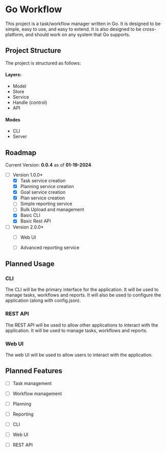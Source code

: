 # Go Workflow


This project is a task/workflow manager written in Go. It is designed to be
simple, easy to use, and easy to extend. It is also designed to be
cross-platform, and should work on any system that Go supports.

## Project Structure

The project is structured as follows:
#### Layers:
- Model
- Store
- Service
- Handle (control)
- API
#### Modes
- CLI
- Server

## Roadmap
Current Version: **0.0.4** as of **01-19-2024**

*[ ] Version 1.0.0*
  - [x] Task service creation
  - [x] Planning service creation
  - [x] Goal service creation
  - [x] Plan service creation
  - [ ] Simple reporting service
  - [ ] Bulk Upload and management
  - [X] Basic CLI
  - [X] Basic Rest API

*[ ] Version 2.0.0*
    - [ ] Web UI
    - [ ] Advanced reporting service


## Planned Usage

### CLI

The CLI will be the primary interface for the application. It will be used to
manage tasks, workflows and reports.  It will also be used to configure the
application (along with config.json).

### REST API

The REST API will be used to allow other applications to interact with the
application. It will be used to manage tasks, workflows and reports.

### Web UI

The web UI will be used to allow users to interact with the application.

## Planned Features
- [ ] Task management
- [ ] Workflow management
- [ ] Planning
- [ ] Reporting
- [ ] CLI
- [ ] Web UI
- [ ] REST API

